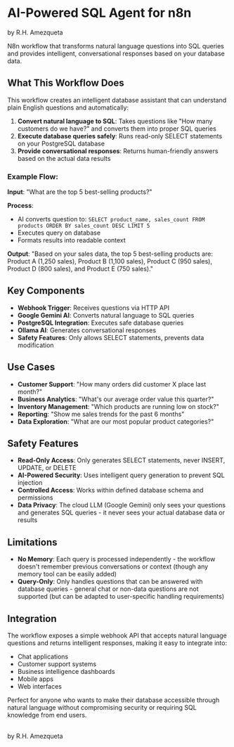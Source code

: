 #  AI-Powered SQL Agent for n8n
by R.H. Amezqueta

N8n workflow that transforms natural language questions into SQL queries and provides intelligent, conversational responses based on your database data.

## What This Workflow Does

This workflow creates an intelligent database assistant that can understand plain English questions and automatically:

1. **Convert natural language to SQL**: Takes questions like "How many customers do we have?" and converts them into proper SQL queries
2. **Execute database queries safely**: Runs read-only SELECT statements on your PostgreSQL database
3. **Provide conversational responses**: Returns human-friendly answers based on the actual data results


### Example Flow:

**Input**: "What are the top 5 best-selling products?"

**Process**: 
- AI converts question to: `SELECT product_name, sales_count FROM products ORDER BY sales_count DESC LIMIT 5`
- Executes query on database
- Formats results into readable context

**Output**: "Based on your sales data, the top 5 best-selling products are: Product A (1,250 sales), Product B (1,100 sales), Product C (950 sales), Product D (800 sales), and Product E (750 sales)."

##  Key Components

- **Webhook Trigger**: Receives questions via HTTP API
- **Google Gemini AI**: Converts natural language to SQL queries
- **PostgreSQL Integration**: Executes safe database queries
- **Ollama AI**: Generates conversational responses
- **Safety Features**: Only allows SELECT statements, prevents data modification

##  Use Cases

- **Customer Support**: "How many orders did customer X place last month?"
- **Business Analytics**: "What's our average order value this quarter?"
- **Inventory Management**: "Which products are running low on stock?"
- **Reporting**: "Show me sales trends for the past 6 months"
- **Data Exploration**: "What are our most popular product categories?"

##  Safety Features

- **Read-Only Access**: Only generates SELECT statements, never INSERT, UPDATE, or DELETE
- **AI-Powered Security**: Uses intelligent query generation to prevent SQL injection
- **Controlled Access**: Works within defined database schema and permissions
- **Data Privacy**: The cloud LLM (Google Gemini) only sees your questions and generates SQL queries - it never sees your actual database data or results

##  Limitations

- **No Memory**: Each query is processed independently - the workflow doesn't remember previous conversations or context (though any memory tool can be easily added)
- **Query-Only**: Only handles questions that can be answered with database queries - general chat or non-data questions are not supported (but can be adapted to user-specific handling requirements)

##  Integration

The workflow exposes a simple webhook API that accepts natural language questions and returns intelligent responses, making it easy to integrate into:

- Chat applications
- Customer support systems
- Business intelligence dashboards
- Mobile apps
- Web interfaces

Perfect for anyone who wants to make their database accessible through natural language without compromising security or requiring SQL knowledge from end users.

<br>by R.H. Amezqueta
